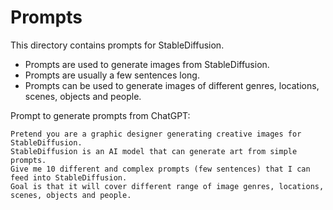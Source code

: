 # Prompts


This directory contains prompts for StableDiffusion. 
- Prompts are used to generate images from StableDiffusion. 
- Prompts are usually a few sentences long. 
- Prompts can be used to generate images of different genres, locations, scenes, objects and people.


Prompt to generate prompts from ChatGPT:
```
Pretend you are a graphic designer generating creative images for StableDiffusion. 
StableDiffusion is an AI model that can generate art from simple prompts. 
Give me 10 different and complex prompts (few sentences) that I can feed into StableDiffusion. 
Goal is that it will cover different range of image genres, locations, scenes, objects and people.      
```